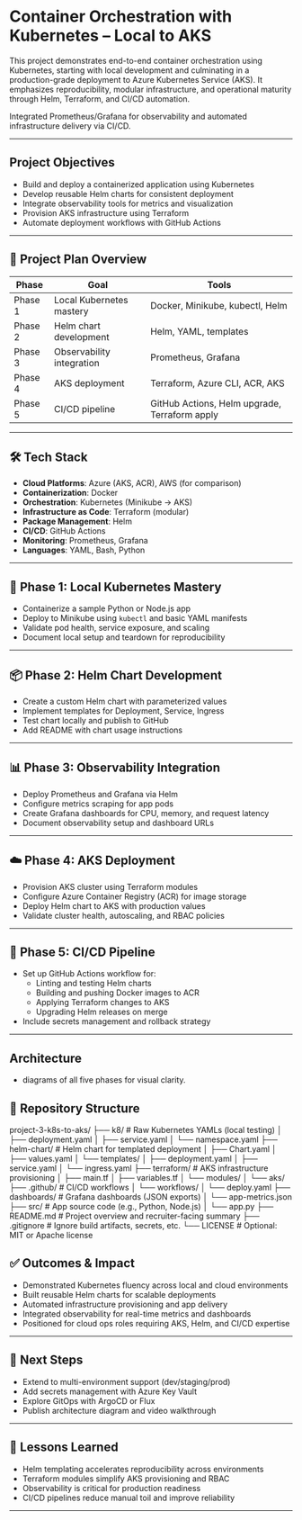 # Container Orchestration with Kubernetes – Local to AKS

This project demonstrates end-to-end container orchestration using Kubernetes, starting with local development and culminating in a production-grade deployment to Azure Kubernetes Service (AKS). It emphasizes reproducibility, modular infrastructure, and operational maturity through Helm, Terraform, and CI/CD automation.

Integrated Prometheus/Grafana for observability and automated infrastructure delivery via CI/CD.

---

## Project Objectives

- Build and deploy a containerized application using Kubernetes
- Develop reusable Helm charts for consistent deployment
- Integrate observability tools for metrics and visualization
- Provision AKS infrastructure using Terraform
- Automate deployment workflows with GitHub Actions

---

## 🧭 Project Plan Overview

| Phase     | Goal                        | Tools                                           |
|-----------|-----------------------------|--------------------------------------------------|
| Phase 1   | Local Kubernetes mastery     | Docker, Minikube, kubectl, Helm                 |
| Phase 2   | Helm chart development       | Helm, YAML, templates                           |
| Phase 3   | Observability integration    | Prometheus, Grafana                             |
| Phase 4   | AKS deployment               | Terraform, Azure CLI, ACR, AKS                  |
| Phase 5   | CI/CD pipeline               | GitHub Actions, Helm upgrade, Terraform apply   |

---

## 🛠️ Tech Stack

- **Cloud Platforms**: Azure (AKS, ACR), AWS (for comparison)
- **Containerization**: Docker
- **Orchestration**: Kubernetes (Minikube → AKS)
- **Infrastructure as Code**: Terraform (modular)
- **Package Management**: Helm
- **CI/CD**: GitHub Actions
- **Monitoring**: Prometheus, Grafana
- **Languages**: YAML, Bash, Python

---

## 🧪 Phase 1: Local Kubernetes Mastery

- Containerize a sample Python or Node.js app
- Deploy to Minikube using `kubectl` and basic YAML manifests
- Validate pod health, service exposure, and scaling
- Document local setup and teardown for reproducibility

---

## 📦 Phase 2: Helm Chart Development

- Create a custom Helm chart with parameterized values
- Implement templates for Deployment, Service, Ingress
- Test chart locally and publish to GitHub
- Add README with chart usage instructions

---

## 📊 Phase 3: Observability Integration

- Deploy Prometheus and Grafana via Helm
- Configure metrics scraping for app pods
- Create Grafana dashboards for CPU, memory, and request latency
- Document observability setup and dashboard URLs

---

## ☁️ Phase 4: AKS Deployment

- Provision AKS cluster using Terraform modules
- Configure Azure Container Registry (ACR) for image storage
- Deploy Helm chart to AKS with production values
- Validate cluster health, autoscaling, and RBAC policies

---

## 🔁 Phase 5: CI/CD Pipeline

- Set up GitHub Actions workflow for:
  - Linting and testing Helm charts
  - Building and pushing Docker images to ACR
  - Applying Terraform changes to AKS
  - Upgrading Helm releases on merge
- Include secrets management and rollback strategy

---

## Architecture 

- diagrams of all five phases for visual clarity.

## 📂 Repository Structure

project-3-k8s-to-aks/
├── k8/                          # Raw Kubernetes YAMLs (local testing)
│   ├── deployment.yaml
│   ├── service.yaml
│   └── namespace.yaml
├── helm-chart/                 # Helm chart for templated deployment
│   ├── Chart.yaml
│   ├── values.yaml
│   └── templates/
│       ├── deployment.yaml
│       ├── service.yaml
│       └── ingress.yaml
├── terraform/                  # AKS infrastructure provisioning
│   ├── main.tf
│   ├── variables.tf
│   └── modules/
│       └── aks/
├── .github/                    # CI/CD workflows
│   └── workflows/
│       └── deploy.yaml
├── dashboards/                 # Grafana dashboards (JSON exports)
│   └── app-metrics.json
├── src/                        # App source code (e.g., Python, Node.js)
│   └── app.py
├── README.md                   # Project overview and recruiter-facing summary
├── .gitignore                  # Ignore build artifacts, secrets, etc.
└── LICENSE                     # Optional: MIT or Apache license


## ✅ Outcomes & Impact

- Demonstrated Kubernetes fluency across local and cloud environments
- Built reusable Helm charts for scalable deployments
- Automated infrastructure provisioning and app delivery
- Integrated observability for real-time metrics and dashboards
- Positioned for cloud ops roles requiring AKS, Helm, and CI/CD expertise

---

## 📎 Next Steps

- Extend to multi-environment support (dev/staging/prod)
- Add secrets management with Azure Key Vault
- Explore GitOps with ArgoCD or Flux
- Publish architecture diagram and video walkthrough

---

## 🧠 Lessons Learned

- Helm templating accelerates reproducibility across environments
- Terraform modules simplify AKS provisioning and RBAC
- Observability is critical for production readiness
- CI/CD pipelines reduce manual toil and improve reliability

---



